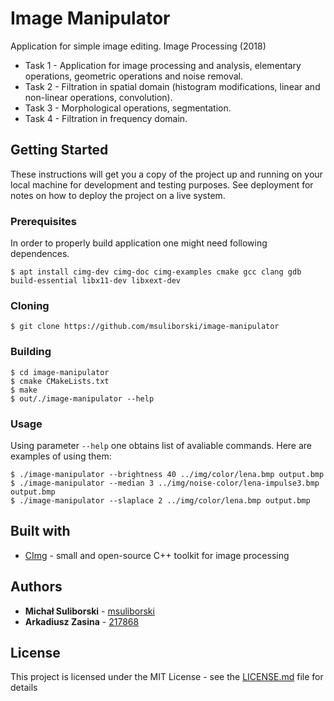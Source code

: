 
# Image Manipulator

Application for simple image editing. Image Processing (2018) 

* Task 1 - Application for image processing and analysis, elementary operations, geometric operations and noise removal.  
* Task 2 - Filtration in spatial domain (histogram modifications, linear and non-linear operations, convolution).
* Task 3 - Morphological operations, segmentation.
* Task 4 - Filtration in frequency domain.

## Getting Started

These instructions will get you a copy of the project up and running on your local machine for development and testing purposes. See deployment for notes on how to deploy the project on a live system.

### Prerequisites

In order to properly build application one might need following dependences.
```
$ apt install cimg-dev cimg-doc cimg-examples cmake gcc clang gdb build-essential libx11-dev libxext-dev
```

### Cloning

```
$ git clone https://github.com/msuliborski/image-manipulator
```

### Building

```
$ cd image-manipulator
$ cmake CMakeLists.txt 
$ make
$ out/./image-manipulator --help
```

### Usage

Using parameter `--help` one obtains list of avaliable commands. Here are examples of using them:
```
$ ./image-manipulator --brightness 40 ../img/color/lena.bmp output.bmp
$ ./image-manipulator --median 3 ../img/noise-color/lena-impulse3.bmp output.bmp
$ ./image-manipulator --slaplace 2 ../img/color/lena.bmp output.bmp
```

## Built with

* [CImg](http://www.http://cimg.eu/) - small and open-source C++ toolkit for image processing


## Authors

* **Michał Suliborski** - [msuliborski](https://github.com/msuliborski)
* **Arkadiusz Zasina** - [217868](https://github.com/217868)

## License

This project is licensed under the MIT License - see the [LICENSE.md](LICENSE.md) file for details



